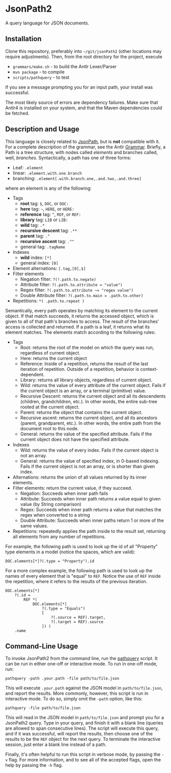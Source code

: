 # JsonPath2

A query language for JSON documents.

## Installation

Clone this repository, preferably into `~/git/jsonPath2` (other locations may require adjustments). Then, from the root directory for the project, execute

 * `grammars/make.sh` - to build the Antlr Lexer/Parser
 * `mvn package` - to compile
 * `scripts/pathquery` - to test

If you see a message prompting you for an input path, your install was successful.

The most likely source of errors are dependency failures. Make sure that Antlr4 is installed on your system, and that the Maven dependencies could be fetched.

## Description and Usage

This language is closely related to [JsonPath](http://goessner.net/articles/JsonPath/), but is **not** compatible with it. For a complete description of the grammar, see the Antlr [Grammar]. Briefly, a Path is a tree structure, with nodes called *elements* and branches called, well, *branches*. Syntactically, a path has one of three forms:

 * Leaf: `.element`
 * linear: `.element.with.one.branch`
 * branching: `.element[.with.branch.one,.and.two,.and.three]`

where an element is any of the following:

 * Tags
     * **root** tag: `$`, `DOC`, or `DOC:`
     * **here** tag: `~`, `HERE`, or `HERE:`
     * **reference** tag: `^`, `REF`, or `REF:`
     * **library** tag: `LIB` or `LIB:`
     * **wild** tag: `.*`
     * **recursive descent** tag: `.**`
     * **parent** tag: `.^`
     * **recursive ascent** tag: `.^^`
     * general tag: `.tagName`
 * Indexes
     * **wild** index: `[*]`
     * general index: `[0]`
 * Element alternations: `[.tag,[0],$]`
 * Filter elements
     * Negation filter: `?(!.path.to.negate)`
     * Attribute filter: `?(.path.to.attribute = "value")`
     * Regex filter: `?(.path.to.attribute ~= "regex value")`
     * Double Attribute filter: `?(.path.to.main = .path.to.other)`
 * Repetitions: `*( .path.to.repeat )`

Semantically, every path operates by matching its element to the current object. If that match succeeds, it returns the accessed object, which is given to all of that path's branches to access. The result of the branches' access is collected and returned. If a path is a leaf, it returns what its element matches. The elements match according to the following rules:

 * Tags
     * Root: returns the root of the model on which the query was run, regardless of current object.
     * Here: returns the current object
     * Reference: Inside of a repetition, returns the result of the last iteration of repetition. Outside of a repetition, behavior is context-dependent.
     * Library: returns all library objects, regardless of current object.
     * Wild: returns the value of every attribute of the current object. Fails if the current object is an array, or a terminal (primitive) value.
     * Recursive Descent: returns the current object and all its descendents (children, grandchildren, etc.). In other words, the entire sub-tree rooted at the current object.
     * Parent: returns the object that contains the current object.
     * Recursive ascent: returns the current object, and all its ancestors (parent, grandparent, etc.). In other words, the entire path from the document root to this node.
     * General: returns the value of the specified attribute. Fails if the current object does not have the specified attribute.
 * Indexes
     * Wild: returns the value of every index. Fails if the current object is not an array.
     * General: returns the value of specified index, in 0-based indexing. Fails if the current object is not an array, or is shorter than given index.
 * Alternations: returns the union of all values returned by its inner elements.
 * Filter elements: return the current value, if they succeed.
     * Negation: Succeeds when inner path fails
     * Attribute: Succeeds when inner path returns a value equal to given value (by String comparison)
     * Regex: Succeeds when inner path returns a value that matches the regex when converted to a string
     * Double Attribute: Succeeds when inner paths return 1 or more of the same values.
 * Repetitions: repeatedly applies the path inside to the result set, returning all elements from any number of repetitions.

For example, the following path is used to look up the id of all "Property" type elements in a model (notice the spaces, which are valid):
```
DOC.elements[*]?(.type = "Property").id
```

For a more complex example, the following path is used to look up the names of every element that is "equal" to `REF`. Notice the use of `REF` inside the repetition, where it refers to the results of the previous iteration.
```
DOC.elements[*]
    ?(.id =
        REF *(
            DOC.elements[*]
                ?(.type = "Equals")
                [
                    ?(.source = REF).target,
                    ?(.target = REF).source
                ]) )
    .name
```

## Command-Line Usage

To invoke JsonPath2 from the command line, run the [pathquery](../scripts/pathquery) script. It can be run in either one-off or interactive mode. To run in one-off mode, run:
```
pathquery -path .your.path -file path/to/file.json
```
This will execute `.your.path` against the JSON model in `path/to/file.json`, and report the results. More commonly, however, this script is run in interactive mode. To do so, simply omit the `-path` option, like this:
```
pathquery -file path/to/file.json
```
This will read in the JSON model in `path/to/file.json` and prompt you for a JsonPath2 query. Type in your query, and finish it with a blank line (queries are allowed to span consecutive lines). The script will execute this query, and if it was successful, will report the results, then choose one of the results to be the `REF` object for the next query. To terminate the interactive session, just enter a blank line instead of a path.

Finally, it's often helpful to run this script in verbose mode, by passing the `-v` flag. For more information, and to see all of the accepted flags, open the help by passing the `-h` flag.

[Grammar]: ../grammars/JsonPath2Parser.g4